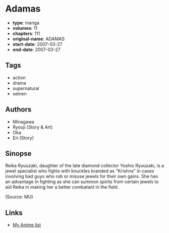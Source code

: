 # Adamas

-   **type**: manga
-   **volumes**: 11
-   **chapters**: 111
-   **original-name**: ADAMAS
-   **start-date**: 2007-03-27
-   **end-date**: 2007-03-27

## Tags

-   action
-   drama
-   supernatural
-   seinen

## Authors

-   Minagawa
-   Ryouji (Story & Art)
-   Oka
-   Eri (Story)

## Sinopse

Reika Ryuuzaki, daughter of the late diamond collector Yoshio Ryuuzaki, is a jewel specialist who fights with knuckles branded as "Krishna" in cases involving bad guys who rob or misuse jewels for their own gains. She has an advantage in fighting as she can summon spirits from certain jewels to aid Reika in making her a better combatant in the field.

(Source: MU)

## Links

-   [My Anime list](https://myanimelist.net/manga/5919/Adamas)
